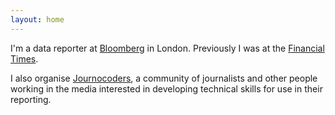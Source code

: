 ```yaml
---
layout: home
---
```


I'm a data reporter at [Bloomberg](https://www.bloomberg.com/) in London. Previously I was at the [Financial Times](https://www.ft.com/).

I also organise [Journocoders](https://journocoders.com/), a community of journalists and other people working in the media interested in developing technical skills for use in their reporting.
